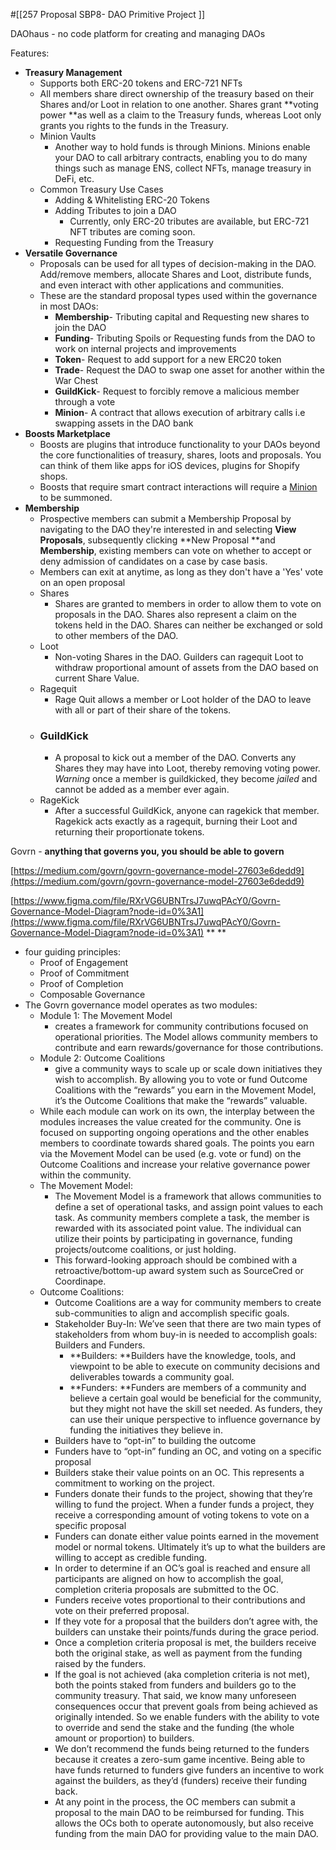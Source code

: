 #[[257 Proposal SBP8- DAO Primitive Project
]] 




DAOhaus - no code platform for creating and managing DAOs



Features:
- **Treasury Management**
	- Supports both ERC-20 tokens and ERC-721 NFTs
	- All members share direct ownership of the treasury based on their Shares and/or Loot in relation to one another. Shares grant **voting power **as well as a claim to the Treasury funds, whereas Loot only grants you rights to the funds in the Treasury.
	- Minion Vaults
		- Another way to hold funds is through Minions. Minions enable your DAO to call arbitrary contracts, enabling you to do many things such as manage ENS, collect NFTs, manage treasury in DeFi, etc.
	- Common Treasury Use Cases
		- Adding & Whitelisting ERC-20 Tokens
		- Adding Tributes to join a DAO
			- Currently, only ERC-20 tributes are available, but ERC-721 NFT tributes are coming soon.
		- Requesting Funding from the Treasury
- **Versatile Governance**
	- Proposals can be used for all types of decision-making in the DAO. Add/remove members, allocate Shares and Loot, distribute funds, and even interact with other applications and communities.
	- These are the standard proposal types used within the governance in most DAOs:
		- **Membership**- Tributing capital and Requesting new shares to join the DAO
		- **Funding**- Tributing Spoils or Requesting funds from the DAO to work on internal projects and improvements
		- **Token**- Request to add support for a new ERC20 token
		- **Trade**- Request the DAO to swap one asset for another within the War Chest
		- **GuildKick**- Request to forcibly remove a malicious member through a vote
		- **Minion**- A contract that allows execution of arbitrary calls i.e swapping assets in the DAO bank
- **Boosts Marketplace**
	- Boosts are plugins that introduce functionality to your DAOs beyond the core functionalities of treasury, shares, loots and proposals. You can think of them like apps for iOS devices, plugins for Shopify shops.
	- Boosts that require smart contract interactions will require a [Minion](https://daohaus.club/docs/users/boosts/minion) to be summoned.
- **Membership**
	- Prospective members can submit a Membership Proposal by navigating to the DAO they're interested in and selecting **View Proposals**, subsequently clicking **New Proposal **and **Membership**, existing members can vote on whether to accept or deny admission of candidates on a case by case basis.
	- Members can exit at anytime, as long as they don't have a 'Yes' vote on an open proposal
	- Shares
		- Shares are granted to members in order to allow them to vote on proposals in the DAO. Shares also represent a claim on the tokens held in the DAO. Shares can neither be exchanged or sold to other members of the DAO.
	- Loot
		- Non-voting Shares in the DAO. Guilders can ragequit Loot to withdraw proportional amount of assets from the DAO based on current Share Value.
	- Ragequit
		- Rage Quit allows a member or Loot holder of the DAO to leave with all or part of their share of the tokens.
	- ### GuildKick
		- A proposal to kick out a member of the DAO. Converts any Shares they may have into Loot, thereby removing voting power. _Warning_ once a member is guildkicked, they become _jailed_ and cannot be added as a member ever again.
	- RageKick
		- After a successful GuildKick, anyone can ragekick that member. Ragekick acts exactly as a ragequit, burning their Loot and returning their proportionate tokens.



Govrn - **anything that governs you, you should be able to govern**

 [https://medium.com/govrn/govrn-governance-model-27603e6dedd9](https://medium.com/govrn/govrn-governance-model-27603e6dedd9)
 
 [https://www.figma.com/file/RXrVG6UBNTrsJ7uwqPAcY0/Govrn-Governance-Model-Diagram?node-id=0%3A1](https://www.figma.com/file/RXrVG6UBNTrsJ7uwqPAcY0/Govrn-Governance-Model-Diagram?node-id=0%3A1) 
**
**
- four guiding principles:
	- Proof of Engagement
	- Proof of Commitment
	- Proof of Completion
	- Composable Governance
- The Govrn governance model operates as two modules:
	- Module 1: The Movement Model
		- creates a framework for community contributions focused on operational priorities. The Model allows community members to contribute and earn rewards/governance for those contributions.
	- Module 2: Outcome Coalitions
		- give a community ways to scale up or scale down initiatives they wish to accomplish. By allowing you to vote or fund Outcome Coalitions with the “rewards” you earn in the Movement Model, it’s the Outcome Coalitions that make the “rewards” valuable.
	- While each module can work on its own, the interplay between the modules increases the value created for the community. One is focused on supporting ongoing operations and the other enables members to coordinate towards shared goals. The points you earn via the Movement Model can be used (e.g. vote or fund) on the Outcome Coalitions and increase your relative governance power within the community.
	- The Movement Model:
		- The Movement Model is a framework that allows communities to define a set of operational tasks, and assign point values to each task. As community members complete a task, the member is rewarded with its associated point value. The individual can utilize their points by participating in governance, funding projects/outcome coalitions, or just holding.
		- This forward-looking approach should be combined with a retroactive/bottom-up award system such as SourceCred or Coordinape.
	- Outcome Coalitions:
		- Outcome Coalitions are a way for community members to create sub-communities to align and accomplish specific goals.
		- Stakeholder Buy-In: We’ve seen that there are two main types of stakeholders from whom buy-in is needed to accomplish goals: Builders and Funders.
			- **Builders: **Builders have the knowledge, tools, and viewpoint to be able to execute on community decisions and deliverables towards a community goal.
			- **Funders: **Funders are members of a community and believe a certain goal would be beneficial for the community, but they might not have the skill set needed. As funders, they can use their unique perspective to influence governance by funding the initiatives they believe in.
		- Builders have to “opt-in” to building the outcome
		- Funders have to “opt-in” funding an OC, and voting on a specific proposal
		- Builders stake their value points on an OC. This represents a commitment to working on the project.
		- Funders donate their funds to the project, showing that they’re willing to fund the project. When a funder funds a project, they receive a corresponding amount of voting tokens to vote on a specific proposal
		- Funders can donate either value points earned in the movement model or normal tokens. Ultimately it’s up to what the builders are willing to accept as credible funding.
		- In order to determine if an OC’s goal is reached and ensure all participants are aligned on how to accomplish the goal, completion criteria proposals are submitted to the OC.
		- Funders receive votes proportional to their contributions and vote on their preferred proposal.
		- If they vote for a proposal that the builders don’t agree with, the builders can unstake their points/funds during the grace period.
		- Once a completion criteria proposal is met, the builders receive both the original stake, as well as payment from the funding raised by the funders.
		- If the goal is not achieved (aka completion criteria is not met), both the points staked from funders and builders go to the community treasury. That said, we know many unforeseen consequences occur that prevent goals from being achieved as originally intended. So we enable funders with the ability to vote to override and send the stake and the funding (the whole amount or proportion) to builders.
		- We don’t recommend the funds being returned to the funders because it creates a zero-sum game incentive. Being able to have funds returned to funders give funders an incentive to work against the builders, as they’d (funders) receive their funding back.
		- At any point in the process, the OC members can submit a proposal to the main DAO to be reimbursed for funding. This allows the OCs both to operate autonomously, but also receive funding from the main DAO for providing value to the main DAO.
